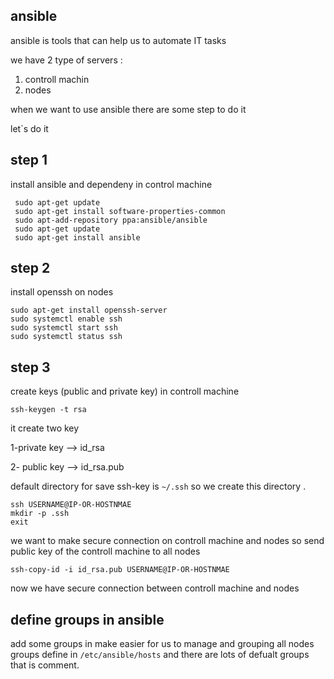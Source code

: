 ## ansible

ansible is tools that can help us to automate IT tasks 

we have 2 type of servers : 

1. controll machin 
2. nodes


when we want to use ansible there are some step to do it 

let`s do it 

##  step 1

install ansible and dependeny in control machine


```
 sudo apt-get update
 sudo apt-get install software-properties-common
 sudo apt-add-repository ppa:ansible/ansible
 sudo apt-get update
 sudo apt-get install ansible
```
##  step 2

install openssh on nodes

```
sudo apt-get install openssh-server
sudo systemctl enable ssh
sudo systemctl start ssh
sudo systemctl status ssh
```

##  step 3

create keys (public and private key) in controll machine 

`ssh-keygen -t rsa`

it create two key 

1-private key --> id_rsa

2- public key --> id_rsa.pub


default directory for save ssh-key is `~/.ssh` so we create this directory .

```
ssh USERNAME@IP-OR-HOSTNMAE
mkdir -p .ssh
exit
```

we want to make secure connection on controll machine and nodes so send public key of the controll machine to all nodes 

`ssh-copy-id -i id_rsa.pub USERNAME@IP-OR-HOSTNMAE`

now we have secure connection between controll machine and nodes 


## define groups in ansible



add some groups in make easier for us to manage and  grouping all nodes
groups define in `/etc/ansible/hosts` and there are lots of defualt groups that is comment.

